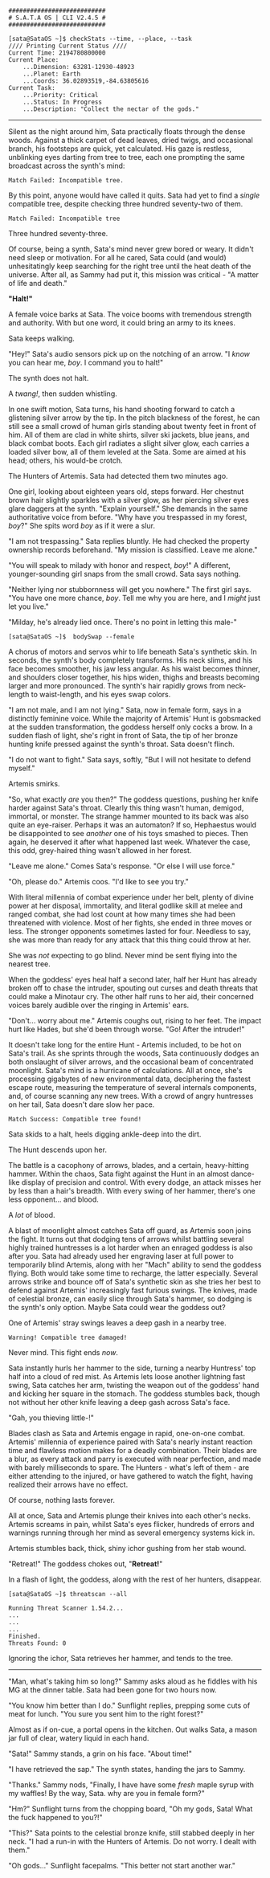 ```text
###########################
# S.A.T.A OS | CLI V2.4.5 #
###########################

[sata@SataOS ~]$ checkStats --time, --place, --task
//// Printing Current Status ////
Current Time: 2194780800000
Current Place:
	...Dimension: 63281-12930-48923
	...Planet: Earth
	...Coords: 36.02893519,-84.63805616
Current Task:
	...Priority: Critical
	...Status: In Progress
	...Description: "Collect the nectar of the gods."
```
***
Silent as the night around him, Sata practically floats through the dense woods. Against a thick carpet of dead leaves, dried twigs, and occasional branch, his footsteps are quick, yet calculated. His gaze is restless, unblinking eyes darting from tree to tree, each one prompting the same broadcast across the synth's mind:

`Match Failed: Incompatible tree.`

By this point, anyone would have called it quits. Sata had yet to find a *single* compatible tree, despite checking three hundred seventy-two of them.

`Match Failed: Incompatible tree`

Three hundred seventy-three.

Of course, being a synth, Sata's mind never grew bored or weary. It didn't need sleep or motivation. For all he cared, Sata could (and would) unhesitatingly keep searching for the right tree until the heat death of the universe. After all, as Sammy had put it, this mission was critical - "A matter of life and death."

**"Halt!"**

A female voice barks at Sata. The voice booms with tremendous strength and authority. With but one word, it could bring an army to its knees.

Sata keeps walking. 

"Hey!" Sata's audio sensors pick up on the notching of an arrow. "I *know* you can hear me, *boy*. I command you to halt!"

The synth does not halt.

A *twang!*, then sudden whistling.

In one swift motion, Sata turns, his hand shooting forward to catch a glistening silver arrow by the tip. In the pitch blackness of the forest, he can still see a small crowd of human girls standing about twenty feet in front of him. All of them are clad in white shirts, silver ski jackets, blue jeans, and black combat boots. Each girl radiates a slight silver glow, each carries a loaded silver bow, all of them leveled at the Sata. Some are aimed at his head; others, his would-be crotch. 

The Hunters of Artemis. Sata had detected them two minutes ago.

One girl, looking about eighteen years old, steps forward. Her chestnut brown hair slightly sparkles with a silver glow, as her piercing silver eyes glare daggers at the synth. "Explain yourself." She demands in the same authoritative voice from before. "Why have you trespassed in my forest, *boy*?" She spits word *boy* as if it were a slur. 

"I am not trespassing." Sata replies bluntly. He had checked the property ownership records beforehand. "My mission is classified. Leave me alone."

"You will speak to milady with honor and respect, *boy*!" A different, younger-sounding girl snaps from the small crowd. Sata says nothing.

"Neither lying nor stubbornness will get you nowhere." The first girl says. "You have one more chance, *boy*. Tell me why you are here, and I *might* just let you live."

"Milday, he's already lied once. There's no point in letting this male-"

`[sata@SataOS ~]$  bodySwap --female`

A chorus of motors and servos whir to life beneath Sata's synthetic skin. In seconds, the synth's body completely transforms. His neck slims, and his face becomes smoother, his jaw less angular. As his waist becomes thinner, and shoulders closer together, his hips widen, thighs and breasts becoming larger and more pronounced. The synth's hair rapidly grows from neck-length to waist-length, and his eyes swap colors.

"I am not male, and I am not lying." Sata, now in female form, says in a distinctly feminine voice. While the majority of Artemis' Hunt is gobsmacked at the sudden transformation, the goddess herself only cocks a brow. In a sudden flash of light, she's right in front of Sata, the tip of her bronze hunting knife pressed against the synth's throat. Sata doesn't flinch. 

"I do not want to fight." Sata says, softly, "But I will not hesitate to defend myself." 

Artemis smirks. 

"So, what exactly *are* you then?" The goddess questions, pushing her knife harder against Sata's throat. Clearly this thing wasn't human, demigod, immortal, or monster. The strange hammer mounted to its back was also quite an eye-raiser. Perhaps it was an automaton? If so, Hephaestus would be disappointed to see *another* one of his toys smashed to pieces. Then again, he deserved it after what happened last week. Whatever the case, this odd, grey-haired thing wasn't allowed in her forest.

"Leave me alone." Comes Sata's response. "Or else I will use force."

"Oh, please do." Artemis coos. "I'd like to see you try."

With literal millennia of combat experience under her belt, plenty of divine power at her disposal, immortality, and literal godlike skill at melee and ranged combat, she had lost count at how many times she had been threatened with violence. Most of her fights, she ended in three moves or less. The stronger opponents sometimes lasted for four. Needless to say, she was more than ready for any attack that this thing could throw at her.

She was *not* expecting to go blind. Never mind be sent flying into the nearest tree.

When the goddess' eyes heal half a second later, half her Hunt has already broken off to chase the intruder, spouting out curses and death threats that could make a Minotaur cry. The other half runs to her aid, their concerned voices barely audible over the ringing in Artemis' ears.

"Don't... worry about me." Artemis coughs out, rising to her feet. The impact hurt like Hades, but she'd been through worse. "Go! After the intruder!" 

It doesn't take long for the entire Hunt - Artemis included, to be hot on Sata's trail. As she sprints through the woods, Sata continuously dodges an both onslaught of silver arrows, and the occasional beam of concentrated moonlight. Sata's mind is a hurricane of calculations. All at once, she's processing gigabytes of new environmental data, deciphering the fastest escape route, measuring the temperature of several internals components, and, of course scanning any new trees. With a crowd of angry huntresses on her tail, Sata doesn't dare slow her pace.

`Match Success: Compatible tree found!`

Sata skids to a halt, heels digging ankle-deep into the dirt. 

The Hunt descends upon her.

The battle is a cacophony of arrows, blades, and a certain, heavy-hitting hammer. Within the chaos, Sata fight against the Hunt in an almost dance-like display of precision and control. With every dodge, an attack misses her by less than a hair's breadth. With every swing of her hammer, there's one less opponent... and blood.

A *lot* of blood.

A blast of moonlight almost catches Sata off guard, as Artemis soon joins the fight. It turns out that dodging tens of arrows whilst battling several highly trained huntresses is a lot harder when an enraged goddess is also after you. Sata had already used her engraving laser at full power to temporarily blind Artemis, along with her "Mach" ability to send the goddess flying. Both would take some time to recharge, the latter especially. Several arrows strike and bounce off of Sata's synthetic skin as she tries her best to defend against Artemis' increasingly fast furious swings. The knives, made of celestial bronze, can easily slice through Sata's hammer, so dodging is the synth's only option. Maybe Sata could wear the goddess out?

One of Artemis' stray swings leaves a deep gash in a nearby tree.

`Warning! Compatible tree damaged!`

Never mind. This fight ends *now*. 

Sata instantly hurls her hammer to the side, turning a nearby Huntress' top half into a cloud of red mist. As Artemis lets loose another lightning fast swing, Sata catches her arm, twisting the weapon out of the goddess' hand and kicking her square in the stomach. The goddess stumbles back, though not without her other knife leaving a deep gash across Sata's face. 

"Gah, you thieving little-!"

Blades clash as Sata and Artemis engage in rapid, one-on-one combat. Artemis' millennia of experience paired with Sata's nearly instant reaction time and flawless motion makes for a deadly combination. Their blades are a blur, as every attack and parry is executed with near perfection, and made with barely milliseconds to spare. The Hunters - what's left of them - are either attending to the injured, or have gathered to watch the fight, having realized their arrows have no effect.

Of course, nothing lasts forever.

All at once, Sata and Artemis plunge their knives into each other's necks. Artemis screams in pain, whilst Sata's eyes flicker, hundreds of errors and warnings running through her mind as several emergency systems kick in.

Artemis stumbles back, thick, shiny ichor gushing from her stab wound. 

"Retreat!" The goddess chokes out, "**Retreat!**"

In a flash of light, the goddess, along with the rest of her hunters, disappear.

```text
[sata@SataOS ~]$ threatscan --all

Running Threat Scanner 1.54.2...
...
...
...
Finished.
Threats Found: 0
```

Ignoring the ichor, Sata retrieves her hammer, and tends to the tree.
***
"Man, what's taking him so long?" Sammy asks aloud as he fiddles with his MG at the dinner table. Sata had been gone for two hours now.

"You know him better than I do." Sunflight replies, prepping some cuts of meat for lunch. "You sure you sent him to the right forest?"

Almost as if on-cue, a portal opens in the kitchen. Out walks Sata, a mason jar full of clear, watery liquid in each hand.

"Sata!" Sammy stands, a grin on his face. "About time!"

"I have retrieved the sap." The synth states, handing the jars to Sammy.

"Thanks." Sammy nods, "Finally, I have have some *fresh* maple syrup with my waffles! By the way, Sata. why are you in female form?"

"Hm?" Sunflight turns from the chopping board, "Oh my gods, Sata! What the fuck happened to you?!"

"This?" Sata points to the celestial bronze knife, still stabbed deeply in her neck. "I had a run-in with the Hunters of Artemis. Do not worry. I dealt with them."

"Oh gods..." Sunflight facepalms. "This better not start another war."